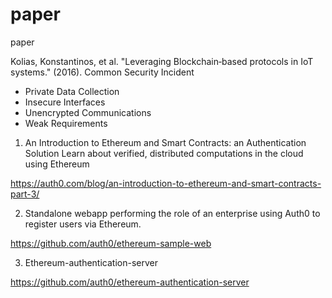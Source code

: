 # paper
paper

Kolias, Konstantinos, et al. "Leveraging Blockchain‐based protocols in IoT systems." (2016).
Common Security Incident
- Private Data Collection
- Insecure Interfaces
- Unencrypted Communications
- Weak Requirements



1. An Introduction to Ethereum and Smart Contracts: an Authentication Solution Learn about verified, distributed computations in the cloud using Ethereum


https://auth0.com/blog/an-introduction-to-ethereum-and-smart-contracts-part-3/


2. Standalone webapp performing the role of an enterprise using Auth0 to register users via Ethereum.

https://github.com/auth0/ethereum-sample-web

3. Ethereum-authentication-server

https://github.com/auth0/ethereum-authentication-server




